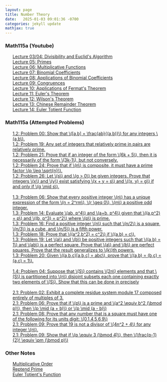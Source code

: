 ```yaml
---
layout: page
title: Number Theory
date:   2025-01-03 09:01:36 -0700
categories: jekyll update
mathjax: true
---
```

<!------------------------ Math115a --------------------------->
<h3>Math115a (Youtube)</h3>
<ol style="list-style-type:none;">
   <li><a href="/jekyll/update/2025/06/01/lec03-divisibility.html">
	   Lecture 03/04: Divisibility and Euclid's Algorithm
   </a></li>
   <li><a href="/jekyll/update/2025/06/02/lec05-primes.html">
	   Lecture 05: Primes
   </a></li>
   <li><a href="/jekyll/update/2025/06/03/lec06-multiplicative-functions.html">
	   Lecture 06: Multiplicative Functions
   </a></li>
   <li><a href="/jekyll/update/2025/06/13/lec07-binomial-coefficients.html">
	   Lecture 07: Binomial Coefficients
   </a></li>
   <li><a href="/jekyll/update/2025/06/16/lec08-applications-of-binomial-coefficients.html">
	   Lecture 08: Applications of Binomial Coefficients
   </a></li>
   <li><a href="/jekyll/update/2025/06/17/lec09-congruences.html">
	   Lecture 09: Congruences
   </a></li>
   <li><a href="/jekyll/update/2025/06/23/lec10-fermat-applications.html">
	   Lecture 10: Applications of Fermat's Theorem
   </a></li>
   <li><a href="/jekyll/update/2025/06/24/lec11-euler-theorem.html">
	   Lecture 11: Euler's Theorem
   </a></li>
   <li><a href="/jekyll/update/2025/06/25/lec12-wilson-theorem.html">
	   Lecture 12: Wilson's Theorem
   </a></li>
   <li><a href="/jekyll/update/2025/06/26/lec13-chinese-remainder-theorem.html">
	   Lecture 13: Chinese Remainder Theorem
   </a></li>
   <li><a href="/jekyll/update/2025/06/27/lec14-euler-totient-function.html">
	   Lecture 14: Euler Totient Function
   </a></li>
</ol>

<!------------------------ Math115a (Problems) --------------------------->
<h3>Math115a (Attempted Problems)</h3>
<ol style="list-style-type:none;">
    <li><a href="/jekyll/update/2025/06/12/1.2-problem-0.html" class="truncated-link">
 	   1.2: Problem 00: Show that \([a,b] = \frac{ab}{(a,b)}\) for any integers \(a,b\).
    </a></li>
   <li><a href="/jekyll/update/2025/06/04/1.2-problem-19.html" class="truncated-link">
	   1.2: Problem 19: Any set of integers that relatively prime in pairs are relatively prime.
   </a></li>
   <li><a href="/jekyll/update/2025/06/05/1.2-problem-21.html" class="truncated-link">
	   1.2: Problem 21: Prove that if an integer of the form \(6k + 5\), then it is necessarily of the form \(3k-1\), but not conversely.
   </a></li>
   <li><a href="/jekyll/update/2025/06/13/1.2-problem-24.html" class="truncated-link">
	   1.2: Problem 24: Prove that if \(n\) is composite, it must have a prime factor \(p \leq \sqrt{n}\).
   </a></li>
   <li><a href="/jekyll/update/2025/06/06/1.2-problem-26.html" class="truncated-link">
	   1.2: Problem 26: Let \(s\) and \(g > 0\) be given integers. Prove that integers \(x\) and \(y\) exist satisfying \(x + y = s\) and \((x, y) = g\) if and only if \(g \mid s\).
   </a></li>
   <br>
   <!--------- 1.3 ---------->
   <li><a href="/jekyll/update/2025/06/07/1.3-problem-6.html" class="truncated-link">
	   1.3: Problem 06: Show that every positive integer \(n\) has a unique expression of the form \(n = 2^rm\), \(r \geq 0\), \(m\) a positive odd integer.
   </a></li>
   <li><a href="/jekyll/update/2025/06/08/1.3-problem-14.html" class="truncated-link">
	   1.3: Problem 14: Evaluate \(ab, p^4\) and \(a+b, p^4\) given that \((a,p^2) = p\) and \((b, p^3) = p^2\) where \(p\) is prime.
   </a></li>
   <li><a href="/jekyll/update/2025/06/09/1.3-problem-16.html" class="truncated-link">
	   1.3: Problem 16: Find a positive integer \(n\) such that \(n/2\) is a square, \(n/3\) is a cube, and \(n/5\) is a fifth power.
   </a></li>
   <li><a href="/jekyll/update/2025/06/14/1.3-problem-18.html" class="truncated-link">
	   1.3: Problem 18: Prove that \((a^2,b^2) = c^2\) if \((a,b) = c\).
   </a></li>
   <li><a href="/jekyll/update/2025/06/10/1.3-problem-19.html" class="truncated-link">
	   1.3: Problem 19: Let \(a\) and \(b\) be positive integers such that \((a,b) = 1\) and \(ab\) is a perfect square. Prove that \(a\) and \(b\) are perfect squares. Prove that the result generalizes to \(k\)th powers.
   </a></li>
   <li><a href="/jekyll/update/2025/06/11/1.3-problem-20.html" class="truncated-link">
	   1.3: Problem 20: Given \((a,b,c)[a,b,c] = abc\), prove that \((a,b) = (b,c) = (a,c) = 1\).
   </a></li>
   <br>
   <!--------- 1.4 ---------->
   <li><a href="/jekyll/update/2025/06/15/1.4-problem-4.html" class="truncated-link">
	   1.4: Problem 04: Suppose that \(S\) contains \(2n\) elements and that \(S\) is partitioned into \(n\) disjoint subsets each one containing exactly two elements of \(S\). Show that this can be done in precisely
   </a></li>
   <br>
   <!--------- 2.1 ---------->
   <li><a href="/jekyll/update/2025/06/18/2.1-problem-02.html" class="truncated-link">
	   2.1: Problem 02: Exhibit a complete residue system module 17 composed entirely of multiples of 3.
   </a></li>
   <li><a href="/jekyll/update/2025/06/19/2.1-problem-06.html" class="truncated-link">
	   2.1: Problem 06: Prove that if \(p\) is a prime and \(a^2 \equiv b^2 (\bmod p)\), then \(p \mid (a + b)\) or \(p \mid (a - b)\) 
   </a></li>
   <li><a href="/jekyll/update/2025/06/20/2.1-problem-08.html" class="truncated-link">
	   2.1: Problem 08: Prove that any number that is a square must have one of the following for its units digit: \(0,1,4,5,6,9\)
   </a></li>
   <li><a href="/jekyll/update/2025/06/21/2.1-problem-12.html" class="truncated-link">
	   2.1: Problem 09: Prove that 19 is not a divisor of \(4n^2 + 4\) for any integer \(n\).
   </a></li>
   <li><a href="/jekyll/update/2025/06/22/2.1-problem-18.html" class="truncated-link">
	   2.1: Problem 09: Show that if \(p \equiv 3 (\bmod 4)\), then \(\frac{p-1}{2}! \equiv \pm (\bmod p)\)
   </a></li>
</ol>



<!------------------------ ? --------------------------->
<h3>Other Notes</h3>
<ol style="list-style-type:none;">
   <li><a href="/jekyll/update/2025/01/04/multiplicative-order.html">
    Multiplicative Order
   </a></li>
   <li><a href="/jekyll/update/2025/01/05/reptend-prime.html">
    Reptend Prime
   </a></li>
   <li><a href="/jekyll/update/2025/01/22/euler-totient.html">
    Euler Totient's Function
   </a></li>
</ol>



